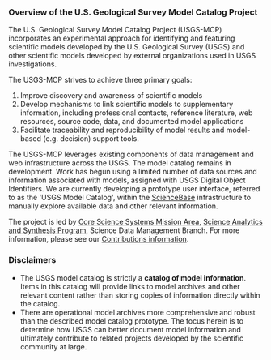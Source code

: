 ### Overview of the U.S. Geological Survey Model Catalog Project
The U.S. Geological Survey Model Catalog Project (USGS-MCP) incorporates an experimental approach for identifying and featuring scientific models developed by the U.S. Geological Survey (USGS) and other scientific models developed by external organizations used in USGS investigations. 

The USGS-MCP strives to achieve three primary goals:

1. Improve discovery and awareness of scientific models
2. Develop mechanisms to link scientific models to supplementary information, including professional contacts, reference literature, web resources, source code, data, and documented model applications 
3. Facilitate traceability and reproducibility of model results and model-based (e.g. decision) support tools.

The USGS-MCP leverages existing components of data management and web infrastructure across the USGS. The model catalog remains in development. Work has begun using a limited number of data sources and information associated with models, assigned with USGS Digital Object Identifiers. We are currently developing a prototype user interface, referred to as the 'USGS Model Catalog', within the [ScienceBase](http://sciencebase.gov/) infrastructure to manually explore available data and other relevant information. 

The project is led by [Core Science Systems Mission Area](https://www.usgs.gov/mission-areas/core-science-systems), [Science Analytics and Synthesis Program](https://www.usgs.gov/core-science-systems/science-analytics-and-synthesis/about), Science Data Management Branch. For more information, please see our [Contributions information](/CONTRIBUTING.md).


### Disclaimers
- The USGS model catalog is strictly a __catalog of model information__. Items in this catalog will provide links to model archives and other relevant content rather than storing copies of information directly within the catalog. 
- There are operational model archives more comprehensive and robust than the described model catalog prototype. The focus herein is to determine how USGS can better document model information and ultimately contribute to related projects developed by the scientific community at large.

